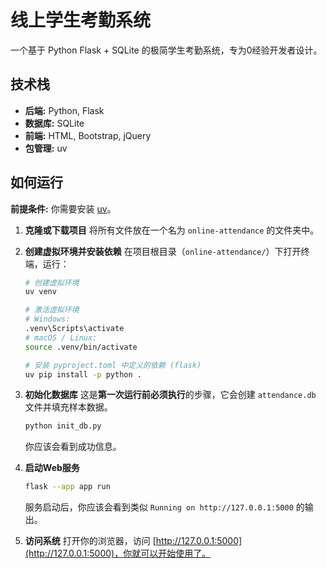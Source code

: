 # 线上学生考勤系统

一个基于 Python Flask + SQLite 的极简学生考勤系统，专为0经验开发者设计。

## 技术栈

- **后端:** Python, Flask
- **数据库:** SQLite
- **前端:** HTML, Bootstrap, jQuery
- **包管理:** uv

## 如何运行

**前提条件:** 你需要安装 [uv](https://github.com/astral-sh/uv)。

1.  **克隆或下载项目**
    将所有文件放在一个名为 `online-attendance` 的文件夹中。

2.  **创建虚拟环境并安装依赖**
    在项目根目录（`online-attendance/`）下打开终端，运行：
    ```bash
    # 创建虚拟环境
    uv venv

    # 激活虚拟环境
    # Windows:
    .venv\Scripts\activate
    # macOS / Linux:
    source .venv/bin/activate

    # 安装 pyproject.toml 中定义的依赖 (flask)
    uv pip install -p python .
    ```

3.  **初始化数据库**
    这是**第一次运行前必须执行**的步骤，它会创建 `attendance.db` 文件并填充样本数据。
    ```bash
    python init_db.py
    ```
    你应该会看到成功信息。

4.  **启动Web服务**
    ```bash
    flask --app app run
    ```
    服务启动后，你应该会看到类似 `Running on http://127.0.0.1:5000` 的输出。

5.  **访问系统**
    打开你的浏览器，访问 [http://127.0.0.1:5000](http://127.0.0.1:5000)，你就可以开始使用了。
